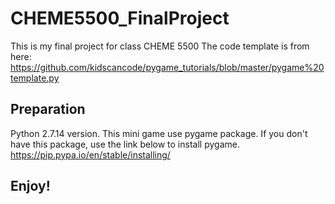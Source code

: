 # CHEME5500_FinalProject
This is my final project for class CHEME 5500
The code template is from here:
https://github.com/kidscancode/pygame_tutorials/blob/master/pygame%20template.py

## Preparation
Python 2.7.14 version.
This mini game use pygame package. If you don't have this package, use the link below to install pygame.
https://pip.pypa.io/en/stable/installing/

## Enjoy!
